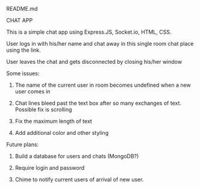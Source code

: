 README.md

CHAT APP 

This is a simple chat app using Express.JS, Socket.io, HTML, CSS.

User logs in with his/her name and chat away in this single room chat place using the link.

User leaves the chat and gets disconnected by closing his/her window

Some issues:

1) The name of the current user in room becomes undefined when a new user comes in

2) Chat lines bleed past the text box after so many exchanges of text. Possible fix is scrolling

3) Fix the maximum length of text

4) Add additional color and other styling

Future plans:

1) Build a database for users and chats (MongoDB?)

2) Require login and password 

3) Chime to notify current users of arrival of new user.

